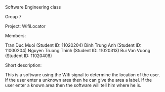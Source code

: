 Software Engineering class

Group 7

Project: WifiLocator

Members:

Tran Duc Muoi (Student ID: 11020204)
Dinh Trung Anh (Student ID: 11000204)
Nguyen Truong Thinh (Student ID: 11020313)
Bui Van Vuong (Student ID: 11020408)

Short description:

This is a software using the Wifi signal to determine the location of the user. 
If the user enter a unknown area then he can give the area a label.
If the user enter a known area then the software will tell him where he is.
